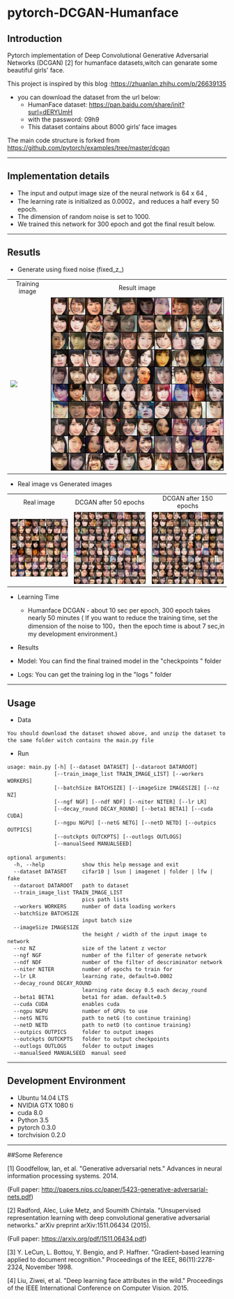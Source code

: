﻿# pytorch-DCGAN-Humanface
## Introduction
Pytorch implementation of  Deep Convolutional Generative Adversarial Networks (DCGAN) [2] for humanface datasets,witch can genarate some beautiful girls' face.

This project is inspired by this blog :https://zhuanlan.zhihu.com/p/26639135

* you can download the dataset from the url below:
  - HumanFace dataset: https://pan.baidu.com/share/init?surl=dERYUmH
  - with the password: 09h9
  - This dataset contains about 8000 girls‘ face images 


The main code structure is forked from https://github.com/pytorch/examples/tree/master/dcgan

---
## Implementation details
* The input and output image size of the neural network is  64 x 64 ,
* The learning rate is initialized as 0.0002，and reduces a half every 50 epoch. 
* The dimension of random noise is set to 1000. 
*  We trained this network for 300 epoch and got the final result below.



---


## Resutls

* Generate using fixed noise (fixed_z_)

<table align='center'>
<tr align='center'>
<td> Training image</td>
<td> Result image</td>
</tr>
<tr>
<td><img src = 'result/result.gif'>
<td><img src = 'result/final.png'>
</tr>
</table>

  

* Real image vs Generated images

<table align='center'>
<tr align='center'>
<td> Real image </td>
<td> DCGAN after 50 epochs </td>
<td> DCGAN after 150 epochs </td>
</tr>
<tr>
<td><img src = 'result/real.png'>
<td><img src = 'result/50.png'>
<td><img src = 'result/150.png'>
</tr>
</table>


* Learning Time
  * Humanface DCGAN - about 10 sec per epoch, 300 epoch takes nearly 50 minutes ( If you want to reduce the training time, set the dimension of the noise to 100，then the epoch time is about 7 sec,in my development environment.)

* Results
 * Model: You can find the final trained model in the "checkpoints " folder
 * Logs: You can get the training log in the "logs " folder


---
## Usage

* Data

``` 
You should download the dataset showed above, and unzip the dataset to the same folder witch contains the main.py file
```
* Run

``` 
usage: main.py [-h] [--dataset DATASET] [--dataroot DATAROOT]
               [--train_image_list TRAIN_IMAGE_LIST] [--workers WORKERS]
               [--batchSize BATCHSIZE] [--imageSize IMAGESIZE] [--nz NZ]
               [--ngf NGF] [--ndf NDF] [--niter NITER] [--lr LR]
               [--decay_round DECAY_ROUND] [--beta1 BETA1] [--cuda CUDA]
               [--ngpu NGPU] [--netG NETG] [--netD NETD] [--outpics OUTPICS]
               [--outckpts OUTCKPTS] [--outlogs OUTLOGS]
               [--manualSeed MANUALSEED]

optional arguments:
  -h, --help            show this help message and exit
  --dataset DATASET     cifar10 | lsun | imagenet | folder | lfw | fake
  --dataroot DATAROOT   path to dataset
  --train_image_list TRAIN_IMAGE_LIST
                        pics path lists
  --workers WORKERS     number of data loading workers
  --batchSize BATCHSIZE
                        input batch size
  --imageSize IMAGESIZE
                        the height / width of the input image to network
  --nz NZ               size of the latent z vector
  --ngf NGF             number of the filter of generate network
  --ndf NDF             number of the filter of descriminator network
  --niter NITER         number of epochs to train for
  --lr LR               learning rate, default=0.0002
  --decay_round DECAY_ROUND
                        learning rate decay 0.5 each decay_round
  --beta1 BETA1         beta1 for adam. default=0.5
  --cuda CUDA           enables cuda
  --ngpu NGPU           number of GPUs to use
  --netG NETG           path to netG (to continue training)
  --netD NETD           path to netD (to continue training)
  --outpics OUTPICS     folder to output images
  --outckpts OUTCKPTS   folder to output checkpoints
  --outlogs OUTLOGS     folder to output images
  --manualSeed MANUALSEED  manual seed
```


---  
## Development Environment

* Ubuntu 14.04 LTS
* NVIDIA GTX 1080 ti
* cuda 8.0
* Python 3.5
* pytorch 0.3.0
* torchvision 0.2.0





---
##Some  Reference

[1] Goodfellow, Ian, et al. "Generative adversarial nets." Advances in neural information processing systems. 2014.

(Full paper: http://papers.nips.cc/paper/5423-generative-adversarial-nets.pdf)

[2] Radford, Alec, Luke Metz, and Soumith Chintala. "Unsupervised representation learning with deep convolutional generative adversarial networks." arXiv preprint arXiv:1511.06434 (2015).

(Full paper: https://arxiv.org/pdf/1511.06434.pdf)

[3] Y. LeCun, L. Bottou, Y. Bengio, and P. Haffner. "Gradient-based learning applied to document recognition." Proceedings of the IEEE, 86(11):2278-2324, November 1998.

[4] Liu, Ziwei, et al. "Deep learning face attributes in the wild." Proceedings of the IEEE International Conference on Computer Vision. 2015.
